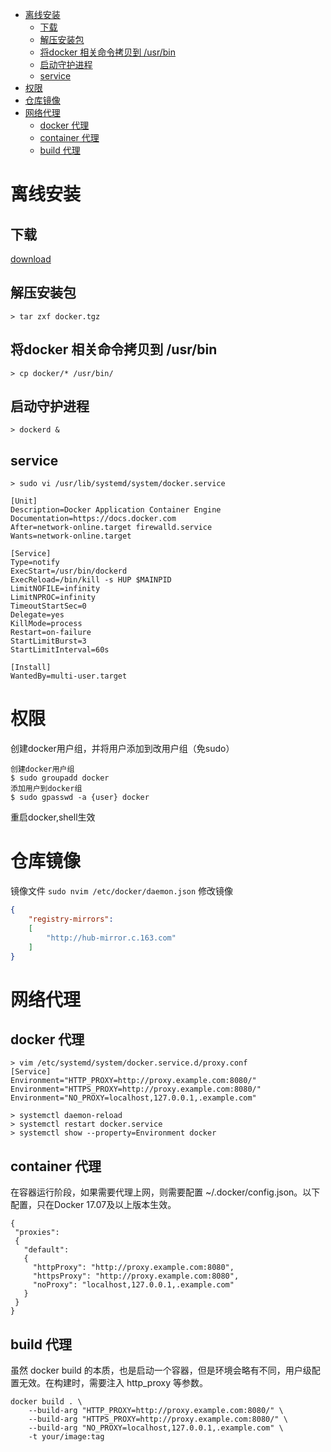 <!-- TOC -->

- [离线安装](#%E7%A6%BB%E7%BA%BF%E5%AE%89%E8%A3%85)
    - [下载](#%E4%B8%8B%E8%BD%BD)
    - [解压安装包](#%E8%A7%A3%E5%8E%8B%E5%AE%89%E8%A3%85%E5%8C%85)
    - [将docker 相关命令拷贝到 /usr/bin](#%E5%B0%86docker-%E7%9B%B8%E5%85%B3%E5%91%BD%E4%BB%A4%E6%8B%B7%E8%B4%9D%E5%88%B0-usrbin)
    - [启动守护进程](#%E5%90%AF%E5%8A%A8%E5%AE%88%E6%8A%A4%E8%BF%9B%E7%A8%8B)
    - [service](#service)
- [权限](#%E6%9D%83%E9%99%90)
- [仓库镜像](#%E4%BB%93%E5%BA%93%E9%95%9C%E5%83%8F)
- [网络代理](#%E7%BD%91%E7%BB%9C%E4%BB%A3%E7%90%86)
    - [docker 代理](#docker-%E4%BB%A3%E7%90%86)
    - [container 代理](#container-%E4%BB%A3%E7%90%86)
    - [build 代理](#build-%E4%BB%A3%E7%90%86)

<!-- /TOC -->

# 离线安装
## 下载
[download](https://download.docker.com/linux/static/stable/x86_64/)

## 解压安装包
```
> tar zxf docker.tgz
```

## 将docker 相关命令拷贝到 /usr/bin
```
> cp docker/* /usr/bin/
```

## 启动守护进程
```
> dockerd &
```

## service
```
> sudo vi /usr/lib/systemd/system/docker.service

[Unit]
Description=Docker Application Container Engine
Documentation=https://docs.docker.com
After=network-online.target firewalld.service
Wants=network-online.target

[Service]
Type=notify
ExecStart=/usr/bin/dockerd
ExecReload=/bin/kill -s HUP $MAINPID
LimitNOFILE=infinity
LimitNPROC=infinity
TimeoutStartSec=0
Delegate=yes
KillMode=process
Restart=on-failure
StartLimitBurst=3
StartLimitInterval=60s

[Install]
WantedBy=multi-user.target
```

# 权限
创建docker用户组，并将用户添加到改用户组（免sudo）
```
创建docker用户组
$ sudo groupadd docker
添加用户到docker组
$ sudo gpasswd -a {user} docker
```
重启docker,shell生效

# 仓库镜像
镜像文件
`sudo nvim /etc/docker/daemon.json`
修改镜像
```json
{
    "registry-mirrors":
    [
        "http://hub-mirror.c.163.com"
    ]
}
```

# 网络代理
## docker 代理
```
> vim /etc/systemd/system/docker.service.d/proxy.conf
[Service]
Environment="HTTP_PROXY=http://proxy.example.com:8080/"
Environment="HTTPS_PROXY=http://proxy.example.com:8080/"
Environment="NO_PROXY=localhost,127.0.0.1,.example.com"

> systemctl daemon-reload
> systemctl restart docker.service
> systemctl show --property=Environment docker
```

## container 代理
在容器运行阶段，如果需要代理上网，则需要配置 ~/.docker/config.json。以下配置，只在Docker 17.07及以上版本生效。
```
{
 "proxies":
 {
   "default":
   {
     "httpProxy": "http://proxy.example.com:8080",
     "httpsProxy": "http://proxy.example.com:8080",
     "noProxy": "localhost,127.0.0.1,.example.com"
   }
 }
}
```

## build 代理
虽然 docker build 的本质，也是启动一个容器，但是环境会略有不同，用户级配置无效。在构建时，需要注入 http_proxy 等参数。
```
docker build . \
    --build-arg "HTTP_PROXY=http://proxy.example.com:8080/" \
    --build-arg "HTTPS_PROXY=http://proxy.example.com:8080/" \
    --build-arg "NO_PROXY=localhost,127.0.0.1,.example.com" \
    -t your/image:tag
```
